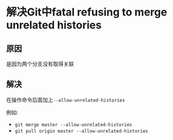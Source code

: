 # 解决Git中fatal refusing to merge unrelated histories

## 原因
是因为两个分支没有取得关联


## 解决
在操作命令后面加上`--allow-unrelated-histories`

例如:
- `git merge master --allow-unrelated-histories`
- `git pull origin master --allow-unrelated-histories`


